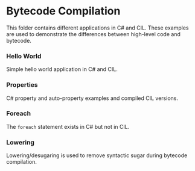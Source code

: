 # Bytecode Compilation
This folder contains different applications in C# and CIL. These examples are used to demonstrate the differences between high-level code and bytecode.

### Hello World
Simple hello world application in C# and CIL.

### Properties
C# property and auto-property examples and compiled CIL versions.

### Foreach
The `foreach` statement exists in C# but not in CIL.

### Lowering
Lowering/desugaring is used to remove syntactic sugar during bytecode compilation.